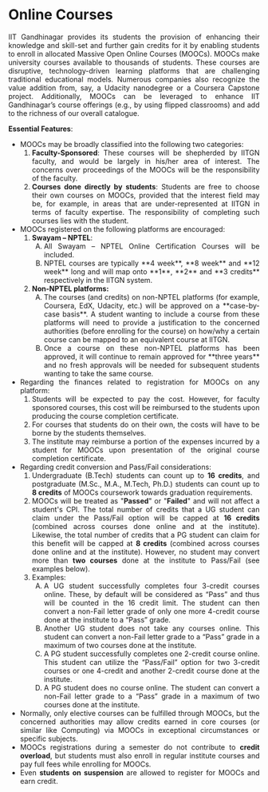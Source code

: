 <style>body {text-align: justify}</style>
# Online Courses

IIT Gandhinagar provides its students the provision of enhancing their knowledge and skill-set and further gain credits for it by enabling students to enroll in allocated Massive Open Online Courses (MOOCs). MOOCs make university courses available to thousands of students. These courses are disruptive, technology-driven learning platforms that are challenging traditional educational models. Numerous companies also recognize the value addition from, say, a Udacity nanodegree or a Coursera Capstone project. Additionally, MOOCs can be leveraged to enhance IIT Gandhinagar’s course offerings (e.g., by using flipped classrooms) and add to the richness of our overall catalogue.

**Essential Features**:

- MOOCs may be broadly classified into the following two categories:
	1. **Faculty-Sponsored**:
	These courses will be shepherded by IITGN faculty, and would be largely in his/her area of interest. The concerns over proceedings of the MOOCs will be the responsibility of the faculty.
	2. **Courses done directly by students**:
	Students are free to choose their own courses on MOOCs, provided that the interest field may be, for example, in areas that are under-represented at IITGN in terms of faculty expertise. The responsibility of completing such courses lies with the student.
- MOOCs registered on the following platforms are encouraged:
	1. **Swayam – NPTEL**:
		<ol type="A">
  		<li> All Swayam – NPTEL Online Certification Courses will be included.</li>
  		<li> NPTEL courses are typically **4 week**, **8 week** and **12 week** long and will map onto **1**, **2** and **3 credits** respectively in the IITGN system.</li>
		</ol>
	2. **Non-NPTEL platforms:**
		<ol type="A">
  		<li> The courses (and credits) on non-NPTEL platforms (for example, Coursera, EdX, Udacity, etc.) will be approved on a **case-by-case basis**. A student wanting to include a course from these platforms will need to provide a justification to the concerned authorities (before enrolling for the course) on how/why a certain course can be mapped to an equivalent course at IITGN.</li>
  		<li>  Once a course on these non-NPTEL platforms has been approved, it will continue to remain approved for **three years** and no fresh approvals will be needed for subsequent students wanting to take the same course.</li>
		</ol>
- Regarding the finances related to registration for MOOCs on any platform:
	1. Students will be expected to pay the cost. However, for faculty sponsored courses, this cost will be reimbursed to the students upon producing the course completion certificate.
	2. For courses that students do on their own, the costs will have to be borne by the students themselves.
	3. The institute may reimburse a portion of the expenses incurred by a student for MOOCs upon presentation of the original course completion certificate.
- Regarding credit conversion and Pass/Fail considerations:
	1. Undergraduate (B.Tech) students can count up to **16 credits**, and postgraduate (M.Sc., M.A., M.Tech, Ph.D.) students can count up to **8 credits** of MOOCs coursework towards graduation requirements.
	2. MOOCs will be treated as "**Passed**" or "**Failed**" and will not affect a student's CPI. The total number of credits that a UG student can claim under the Pass/Fail option will be capped at **16 credits** (combined across courses done online and at the institute). Likewise, the total number of credits that a PG student can claim for this benefit will be capped at **8 credits** (combined across courses done online and at the institute). However, no student may convert more than **two courses** done at the institute to Pass/Fail (see examples below).
	3. Examples:
		<ol type="A">
  		<li> A UG student successfully completes four 3-credit courses online. These, by default will be considered as “Pass” and thus will be counted in the 16 credit limit. The student can then convert a non-Fail letter grade of only one more 4-credit course done at the institute to a “Pass” grade.</li>
  		<li> Another UG student does not take any courses online. This student can convert a non-Fail letter grade to a “Pass” grade in a maximum of two courses done at the institute.</li>
		<li> A PG student successfully completes one 2-credit course online. This student can utilize the “Pass/Fail” option for two 3-credit courses or one 4-credit and another 2-credit course done at the institute.</li>
		<li> A PG student does no course online. The student can convert a non-Fail letter grade to a “Pass” grade in a maximum of two courses done at the institute.</li>
		</ol>
- Normally, only elective courses can be fulfilled through MOOCs, but the concerned authorities may allow credits earned in core courses (or similar like Computing) via MOOCs in exceptional circumstances or specific subjects.
- MOOCs registrations during a semester do not contribute to **credit overload**, but students must also enroll in regular institute courses and pay full fees while enrolling for MOOCs.
- Even **students on suspension** are allowed to register for MOOCs and earn credit.
